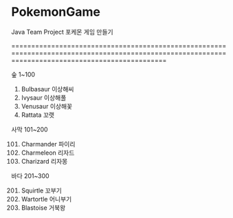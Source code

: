 # PokemonGame
Java Team Project
포케몬 게임 만들기

===================================================================================================================================================

숲 1~100
1. Bulbasaur 이상해씨
2. Ivysaur 이상해풀
3. Venusaur 이상해꽃
4. Rattata 꼬랫


사막 101~200<br/>

 101. Charmander 파이리<br/>
 103. Charmeleon 리자드<br/>
 104. Charizard 리자몽<br/>

바다 201~300<br/>

 201. Squirtle 꼬부기<br/>
 202. Wartortle 어니부기<br/>
 203. Blastoise 거북왕<br/>
